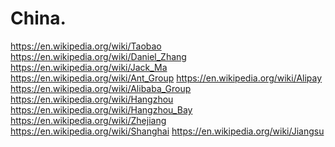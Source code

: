 # China.
https://en.wikipedia.org/wiki/Taobao https://en.wikipedia.org/wiki/Daniel_Zhang https://en.wikipedia.org/wiki/Jack_Ma https://en.wikipedia.org/wiki/Ant_Group https://en.wikipedia.org/wiki/Alipay https://en.wikipedia.org/wiki/Alibaba_Group https://en.wikipedia.org/wiki/Hangzhou https://en.wikipedia.org/wiki/Hangzhou_Bay https://en.wikipedia.org/wiki/Zhejiang https://en.wikipedia.org/wiki/Shanghai https://en.wikipedia.org/wiki/Jiangsu
